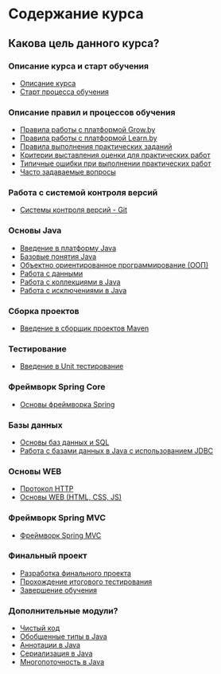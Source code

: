 Содержание курса
====================

Какова цель данного курса?
---------------------

### Описание курса и старт обучения
* [Описание курса]({{site.baseurl}})
* [Старт процесса обучения]({{site.materialsurl}}general/education_start)

### Описание правил и процессов обучения
* [Правила работы с платформой Grow.by]({{site.materialsurl}}general/grow_intro)
* [Правила работы с платформой Learn.by]({{site.materialsurl}}general/learn_intro)
* [Правила выполнения практических заданий]({{site.materialsurl}}general/practical_tasks_completing_rules)
* [Критерии выставления оценки для практических работ]({{site.materialsurl}}general/practical_tasks_evaluation_rules)
* [Типичные ошибки при выполнении практических работ]({{site.materialsurl}}general/typical_mistakes)
* [Часто задаваемые вопросы]({{site.materialsurl}}general/faq)

### Работа с системой контроля версий
* [Системы контроля версий - Git]({{site.materialsurl}}git/git)

### Основы Java
* [Введение в платформу Java]({{site.materialsurl}}java_intro/java_intro)
* [Базовые понятия Java]({{site.materialsurl}}java_basics/java_basics)
* [Объектно ориентированное программирование (ООП)]({{site.materialsurl}}oop/oop)
* [Работа с данными]({{site.materialsurl}}data_handling/data_handling)
* [Работа с коллекциями в Java]({{site.materialsurl}}collections/collections)
* [Работа с исключениями в Java]({{site.materialsurl}}exceptions/exceptions)

### Сборка проектов
* [Введение в сборщик проектов Maven]({{site.materialsurl}}maven/maven)

### Тестирование 
* [Введение в Unit тестирование]({{site.materialsurl}}unit_testing/unit_testing)

### Фреймворк Spring Core
* [Основы фреймворка Spring]({{site.materialsurl}}spring_framework/spring_framework)

### Базы данных
* [Основы баз данных и SQL]({{site.materialsurl}}db_basics/db_basics)
* [Работа с базами данных в Java c использованием JDBC]({{site.materialsurl}}jdbc/jdbc)

### Основы WEB
* [Протокол HTTP]({{site.materialsurl}}http/http)
* [Основы WEB (HTML, CSS, JS)]({{site.materialsurl}}web_basics/web_basics)

### Фреймворк Spring MVC
* [Фреймворк Spring MVC]({{site.materialsurl}}spring_mvc_framework/spring_mvc_framework)

### Финальный проект
* [Разработка финального проекта]({{site.materialsurl}}final_project/final_project)
* [Прохождение итогового тестирования]({{site.materialsurl}}final_test/final_test)
* [Завершение обучения]({{site.materialsurl}}next_steps/next_steps)

### Дополнительные модули?
* [Чистый код]({{site.materialsurl}}clean_code/clean_code)
* [Обобщенные типы в Java]({{site.materialsurl}}generics/generics)
* [Аннотации в Java]({{site.materialsurl}}annotations/annotations)
* [Сериализация в Java]({{site.materialsurl}}serialization/serialization) <!---Добавить ссылку на модуль с JSON и XML -->
* [Многопоточность в Java]({{site.materialsurl}}multithreading_basics/multithreading_basics)
